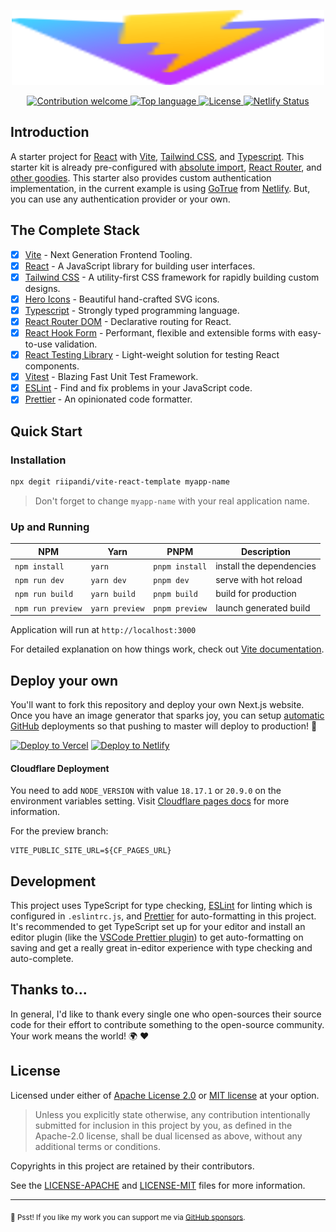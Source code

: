 <p align="center"><img src="./src/assets/images/vite.svg" width="500" height="120" alt="Project Logo"></p>
<p align="center">
    <a href="https://github.com/riipandi/vite-react-template/pulse">
        <img src="https://img.shields.io/badge/Contributions-welcome-blue.svg?style=flat-square" alt="Contribution welcome">
    </a>
    <a href="https://github.com/riipandi/vite-react-template">
        <img src="https://img.shields.io/github/languages/top/riipandi/vite-react-template?style=flat-square" alt="Top language">
    </a>
    <a href="https://aris.mit-license.org">
        <img src="https://img.shields.io/github/license/riipandi/vite-react-template?style=flat-square" alt="License">
    </a>
    <a href="https://app.netlify.com/sites/reactivite/deploys">
        <img src="https://api.netlify.com/api/v1/badges/47668315-f674-4560-8f83-52852dae2593/deploy-status" alt="Netlify Status">
    </a>
</p>

## Introduction

A starter project for [React](https://reactjs.org/) with [Vite](https://vitejs.dev/), [Tailwind CSS](https://tailwindcss.com),
and [Typescript](https://www.typescriptlang.org/). This starter kit is already pre-configured
with [absolute import](https://jsdev.org/env/nodejs/absolute-path-imports/), [React Router](https://reactrouter.com/),
and [other goodies](./package.json). This starter also provides custom authentication
implementation, in the current example is using [GoTrue](https://github.com/netlify/gotrue) from
[Netlify](https://www.netlify.com/). But, you can use any authentication provider or your own.

## The Complete Stack

- [x] [Vite](https://vitejs.dev/) - Next Generation Frontend Tooling.
- [x] [React](https://reactjs.org/) - A JavaScript library for building user interfaces.
- [x] [Tailwind CSS](https://tailwindcss.com/) - A utility-first CSS framework for rapidly building custom designs.
- [x] [Hero Icons](https://heroicons.com/) - Beautiful hand-crafted SVG icons.
- [x] [Typescript](https://www.typescriptlang.org/) - Strongly typed programming language.
- [x] [React Router DOM](https://reactrouter.com/) - Declarative routing for React.
- [x] [React Hook Form](https://react-hook-form.com/) - Performant, flexible and extensible forms with easy-to-use validation.
- [x] [React Testing Library](https://testing-library.com/) - Light-weight solution for testing React components.
- [x] [Vitest](https://vitest.dev/) - Blazing Fast Unit Test Framework.
- [x] [ESLint](https://eslint.org/) - Find and fix problems in your JavaScript code.
- [x] [Prettier](https://prettier.io/) - An opinionated code formatter.

## Quick Start

### Installation

```bash
npx degit riipandi/vite-react-template myapp-name
```

> Don't forget to change `myapp-name` with your real application name.

### Up and Running

| NPM               | Yarn           | PNPM           | Description              |
| ----------------- | -------------- | -------------- | ------------------------ |
| `npm install`     | `yarn`         | `pnpm install` | install the dependencies |
| `npm run dev`     | `yarn dev`     | `pnpm dev`     | serve with hot reload    |
| `npm run build`   | `yarn build`   | `pnpm build`   | build for production     |
| `npm run preview` | `yarn preview` | `pnpm preview` | launch generated build   |

Application will run at `http://localhost:3000`

For detailed explanation on how things work, check out [Vite documentation](https://vitejs.dev/guide).

## Deploy your own

You'll want to fork this repository and deploy your own Next.js website. Once you have an
image generator that sparks joy, you can setup [automatic GitHub](https://vercel.com/github)
deployments so that pushing to master will deploy to production! 🚀

[![Deploy to Vercel](https://vercel.com/button)](https://vercel.com/new/clone?repository-url=https://github.com/riipandi/vite-react-template&project-name=vite-react-template&repo-name=my-vite-react-app&env=APP_BASE_URL)
[![Deploy to Netlify](https://www.netlify.com/img/deploy/button.svg)](https://app.netlify.com/start/deploy?repository=https://github.com/riipandi/vite-react-template)

#### Cloudflare Deployment

You need to add `NODE_VERSION` with value `18.17.1` or `20.9.0` on the environment variables setting.
Visit [Cloudflare pages docs](https://developers.cloudflare.com/pages/platform/build-configuration/)
for more information.

For the preview branch:

```env
VITE_PUBLIC_SITE_URL=${CF_PAGES_URL}
```

## Development

This project uses TypeScript for type checking, [ESLint](https://eslint.org/) for linting which
is configured in `.eslintrc.js`, and [Prettier](https://prettier.io/) for auto-formatting in
this project. It's recommended to get TypeScript set up for your editor and install an editor
plugin (like the [VSCode Prettier plugin](https://s.id/vscode-prettier)) to get auto-formatting
on saving and get a really great in-editor experience with type checking and auto-complete.

## Thanks to...

In general, I'd like to thank every single one who open-sources their
source code for their effort to contribute something to the open-source
community. Your work means the world! 🌍 ❤️

## License

Licensed under either of [Apache License 2.0][license-apache] or [MIT license][license-mit] at your option.

> Unless you explicitly state otherwise, any contribution intentionally submitted for inclusion in this project by you,
> as defined in the Apache-2.0 license, shall be dual licensed as above, without any additional terms or conditions.

Copyrights in this project are retained by their contributors.

See the [LICENSE-APACHE](./LICENSE-APACHE) and [LICENSE-MIT](./LICENSE-MIT) files for more information.

[license-mit]: https://choosealicense.com/licenses/mit/
[license-apache]: https://choosealicense.com/licenses/apache-2.0/

---

<sub>🤫 Psst! If you like my work you can support me via [GitHub sponsors](https://github.com/sponsors/riipandi).</sub>
